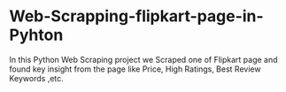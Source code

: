 # Web-Scrapping-flipkart-page-in-Pyhton
In this Python Web Scraping project we Scraped one of Flipkart page and found key insight from the page like Price, High Ratings, Best Review Keywords ,etc.
